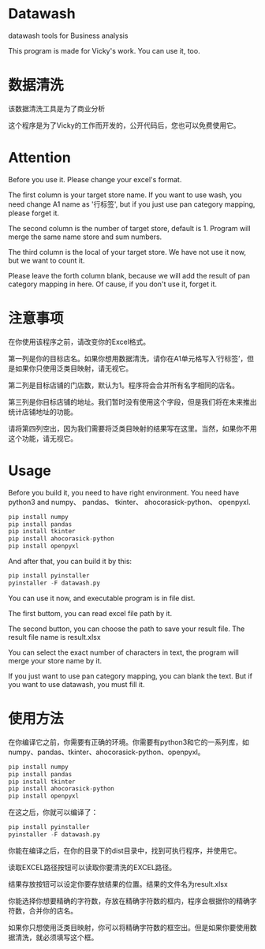 # Datawash
datawash tools for Business analysis

This program is made for Vicky's work. You can use it, too.

# 数据清洗
该数据清洗工具是为了商业分析

这个程序是为了Vicky的工作而开发的，公开代码后，您也可以免费使用它。

# Attention
Before you use it. Please change your excel's format.

The first column is your target store name. If you want to use wash, you need change A1 name as '行标签', but if you just use pan category mapping, please forget it.

The second column is the number of target store, default is 1. Program will merge the same name store and sum numbers.

The third column is the local of your target store. We have not use it now, but we want to count it.

Please leave the forth column blank, because we will add the result of pan category mapping in here. Of cause, if you don't use it, forget it.

# 注意事项
在你使用该程序之前，请改变你的Excel格式。

第一列是你的目标店名。如果你想用数据清洗，请你在A1单元格写入‘行标签’，但是如果你只使用泛类目映射，请无视它。

第二列是目标店铺的门店数，默认为1。程序将会合并所有名字相同的店名。

第三列是你目标店铺的地址。我们暂时没有使用这个字段，但是我们将在未来推出统计店铺地址的功能。

请将第四列空出，因为我们需要将泛类目映射的结果写在这里。当然，如果你不用这个功能，请无视它。

# Usage
Before you build it, you need to have right environment. You need have python3 and numpy、 pandas、 tkinter、 ahocorasick-python、 openpyxl.

```python
pip install numpy
pip install pandas
pip install tkinter
pip install ahocorasick-python
pip install openpyxl
```

And after that, you can build it by this:

```python
pip install pyinstaller
pyinstaller -F datawash.py
```

You can use it now, and executable program is in file dist.

The first buttom, you can read excel file path by it.

The second button, you can choose the path to save your result file. The result file name is result.xlsx

You can select the exact number of characters in text, the program will merge your store name by it.

If you just want to use pan category mapping, you can blank the text. But if you want to use datawash, you must fill it.

# 使用方法
在你编译它之前，你需要有正确的环境。你需要有python3和它的一系列库，如numpy、pandas、tkinter、ahocorasick-python、openpyxl。

```python
pip install numpy
pip install pandas
pip install tkinter
pip install ahocorasick-python
pip install openpyxl
```

在这之后，你就可以编译了：

```python
pip install pyinstaller
pyinstaller -F datawash.py
```

你能在编译之后，在你的目录下的dist目录中，找到可执行程序，并使用它。

读取EXCEL路径按钮可以读取你要清洗的EXCEL路径。

结果存放按钮可以设定你要存放结果的位置。结果的文件名为result.xlsx

你能选择你想要精确的字符数，存放在精确字符数的框内，程序会根据你的精确字符数，合并你的店名。

如果你只想使用泛类目映射，你可以将精确字符数的框空出。但是如果你要使用数据清洗，就必须填写这个框。
